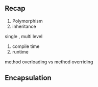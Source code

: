 ## Recap 

1. Polymorphism
2. inheritance 

single , multi level

1. compile time 
2. runtime 


method overloading vs method overriding 


## Encapsulation 









